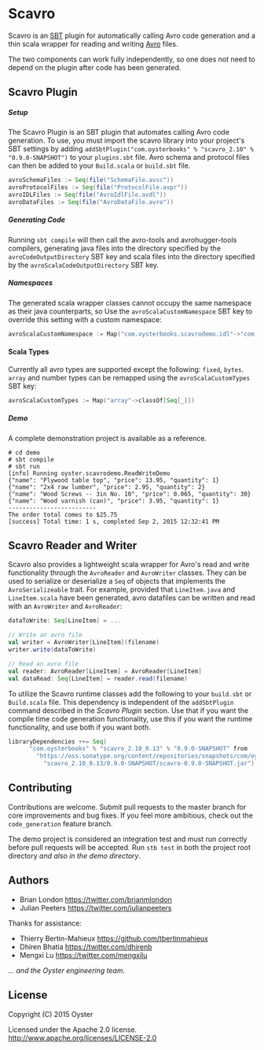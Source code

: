 # Scavro

Scavro is an [SBT](http://www.scala-sbt.org/) plugin for automatically calling
Avro code generation and a thin scala wrapper for reading and writing
[Avro](http://avro.apache.org/) files.

The two components can work fully independently, so one does not need to depend
on the plugin after code has been generated.


## Scavro Plugin

##### Setup

The Scavro Plugin is an SBT plugin that automates calling Avro code
generation.  To use, you must import the scavro library into your project's SBT
settings by adding
`addSbtPlugin("com.oysterbooks" % "scavro_2.10" % "0.9.0-SNAPSHOT")` to your
`plugins.sbt` file.   Avro schema and protocol files can then be added to your
`Build.scala` or `build.sbt` file.

```scala
avroSchemaFiles := Seq(file("SchemaFile.avsc"))
avroProtocolFiles := Seq(file("ProtocolFile.avpr"))
avroIDLFiles := Seq(file("AvroIdlFile.avdl"))
avroDataFiles := Seq(file("AvroDataFile.avro"))
```

##### Generating Code

Running `sbt compile` will then call the avro-tools and avrohugger-tools
compilers, generating java files into the directory specified by the
`avroCodeOutputDirectory` SBT key and scala files into the directory specified
by the `avroScalaCodeOutputDirectory` SBT key.


##### Namespaces

The generated scala wrapper classes cannot occupy the same namespace as their
java counterparts, so  Use the `avroScalaCustomNamespace` SBT key to
override this setting with a custom namespace:


```scala
avroScalaCustomNamespace := Map("com.oysterbooks.scavrodemo.idl"->"com.oysterbooks.scavrodemo.model")

```


#### Scala Types

Currently all avro types are supported except the following: `fixed`, `bytes`.
`array` and number types can be remapped using the `avroScalaCustomTypes` SBT
key:


```scala
avroScalaCustomTypes := Map("array"->classOf[Seq[_]])
```


##### Demo

A complete demonstration project is available as a reference.

    # cd demo
    # sbt compile
    # sbt run
    [info] Running oyster.scavrodemo.ReadWriteDemo
    {"name": "Plywood table top", "price": 13.95, "quantity": 1}
    {"name": "2x4 raw lumber", "price": 2.95, "quantity": 2}
    {"name": "Wood Screws -- 3in No. 10", "price": 0.065, "quantity": 30}
    {"name": "Wood varnish (can)", "price": 3.95, "quantity": 1}
    -------------------------
    The order total comes to $25.75
    [success] Total time: 1 s, completed Sep 2, 2015 12:32:41 PM


## Scavro Reader and Writer

Scavro also provides a lightweight scala wrapper for Avro's read and write
functionality through the `AvroReader` and `AvroWriter` classes.  They can be
used to serialize or deserialize a `Seq` of objects that implements the
`AvroSerializeable` trait.  For example, provided that `LineItem.java` and
`LineItem.scala` have been generated, avro datafiles can be written and read
with an `AvroWriter` and `AvroReader`:

```scala
dataToWrite: Seq[LineItem] = ...

// Write an avro file
val writer = AvroWriter[LineItem](filename)
writer.write(dataToWrite)

// Read an avro file
val reader: AvroReader[LineItem] = AvroReader[LineItem]
val dataRead: Seq[LineItem] = reader.read(filename)
```

To utilize the Scavro runtime classes add the following to your `build.sbt` or
`Build.scala` file.  This dependency is independent of the `addSbtPlugin`
command described in the _Scavro Plugin_ section.  Use that if you want the
compile time code generation functionality, use this if you want the runtime
functionality, and use both if you want both.

```scala
libraryDependencies ++= Seq(
      "com.oysterbooks" % "scavro_2.10_0.13" % "0.9.0-SNAPSHOT" from
        "https://oss.sonatype.org/content/repositories/snapshots/com/oysterbooks/" +
          "scavro_2.10_0.13/0.9.0-SNAPSHOT/scavro-0.9.0-SNAPSHOT.jar")
```


## Contributing

Contributions are welcome.  Submit pull requests to the master branch for core
improvements and bug fixes.  If you feel more ambitious, check out the
`code_generation` feature branch.

The demo project is considered an integration test and must run correctly before
pull requests will be accepted.  Run `stb test` in both the project root
directory *and also in the demo directory*.


## Authors

* Brian London <https://twitter.com/brianmlondon>
* Julian Peeters <https://twitter.com/julianpeeters>

Thanks for assistance:

* Thierry Bertin-Mahieux <https://github.com/tbertinmahieux>
* Dhiren Bhatia <https://twitter.com/dhirenb>
* Mengxi Lu <https://twitter.com/mengxilu>

*... and the Oyster engineering team.*


## License

Copyright (C) 2015 Oyster

Licensed under the Apache 2.0 license.
http://www.apache.org/licenses/LICENSE-2.0
